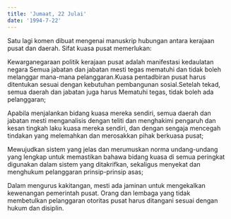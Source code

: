 ```yaml
---
title: 'Jumaat, 22 Julai'
date: '1994-7-22'
---
```


Satu lagi komen dibuat mengenai manuskrip hubungan antara kerajaan pusat dan daerah. Sifat kuasa pusat memerlukan:

Kewarganegaraan politik kerajaan pusat adalah manifestasi kedaulatan negara Semua jabatan dan jabatan mesti tegas mematuhi dan tidak boleh melanggar mana-mana pelanggaran.Kuasa pentadbiran pusat harus ditentukan sesuai dengan kebutuhan pembangunan sosial.Setelah tekad, semua daerah dan jabatan juga harus Mematuhi tegas, tidak boleh ada pelanggaran;

Apabila menjalankan bidang kuasa mereka sendiri, semua daerah dan jabatan mesti menganalisis dengan teliti dan menghakimi pengaruh dan kesan tingkah laku kuasa mereka sendiri, dan dengan sengaja mencegah tindakan yang melemahkan dan merosakkan pihak berkuasa pusat;

Mewujudkan sistem yang jelas dan merumuskan norma undang-undang yang lengkap untuk memastikan bahawa bidang kuasa di semua peringkat digunakan dalam sistem yang ditakrifkan, sekaligus menyekat dan menghukum pelanggaran prinsip-prinsip asas;

Dalam mengurus kakitangan, mesti ada jaminan untuk mengekalkan kewenangan pemerintah pusat. Orang dan lembaga yang tidak membetulkan pelanggaran otoritas pusat harus ditangani sesuai dengan hukum dan disiplin.

